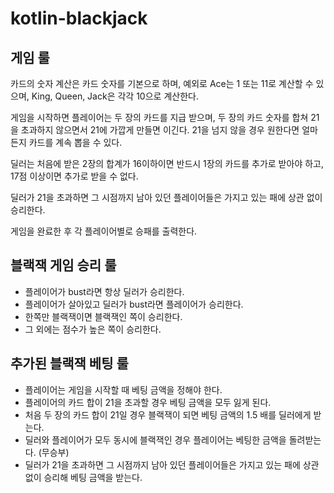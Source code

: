 # kotlin-blackjack

## 게임 룰

카드의 숫자 계산은 카드 숫자를 기본으로 하며, 예외로 Ace는 1 또는 11로 계산할 수 있으며, King, Queen, Jack은 각각 10으로 계산한다.

게임을 시작하면 플레이어는 두 장의 카드를 지급 받으며, 두 장의 카드 숫자를 합쳐 21을 초과하지 않으면서 21에 가깝게 만들면 이긴다. 21을 넘지 않을 경우 원한다면 얼마든지 카드를 계속 뽑을 수 있다.

딜러는 처음에 받은 2장의 합계가 16이하이면 반드시 1장의 카드를 추가로 받아야 하고, 17점 이상이면 추가로 받을 수 없다.

딜러가 21을 초과하면 그 시점까지 남아 있던 플레이어들은 가지고 있는 패에 상관 없이 승리한다.

게임을 완료한 후 각 플레이어별로 승패를 출력한다.


## 블랙잭 게임 승리 룰
- 플레이어가 bust라면 항상 딜러가 승리한다.
- 플레이어가 살아있고 딜러가 bust라면 플레이어가 승리한다.
- 한쪽만 블랙잭이면 블랙잭인 쪽이 승리한다.
- 그 외에는 점수가 높은 쪽이 승리한다.

## 추가된 블랙잭 베팅 룰
- 플레이어는 게임을 시작할 때 베팅 금액을 정해야 한다.
- 플레이어의 카드 합이 21을 초과할 경우 베팅 금액을 모두 잃게 된다.
- 처음 두 장의 카드 합이 21일 경우 블랙잭이 되면 베팅 금액의 1.5 배를 딜러에게 받는다. 
- 딜러와 플레이어가 모두 동시에 블랙잭인 경우 플레이어는 베팅한 금액을 돌려받는다. (무승부)
- 딜러가 21을 초과하면 그 시점까지 남아 있던 플레이어들은 가지고 있는 패에 상관 없이 승리해 베팅 금액을 받는다.
